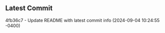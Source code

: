 
## Latest Commit
4fb36c7 - Update README with latest commit info (2024-09-04 10:24:55 -0400) <Yunxi-Zhou>
